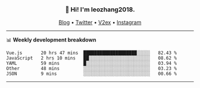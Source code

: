 <h3 align="center">👋 Hi! I'm leozhang2018.</h3>
<p align="center">
  <a href="https://code.leozhang2018.me">Blog</a> •
  <a href="https://twitter.com/leozhang2018">Twitter</a> •
  <a href="https://www.v2ex.com/member/leozhang">V2ex</a> •
  <a href="https://www.instagram.com/leozhanghere">Instagram</a>
</p>

-------

📊 **Weekly development breakdown**
<!--START_SECTION:waka-->
```text
Vue.js       20 hrs 47 mins  ████████████████████░░░░░   82.43 % 
JavaScript   2 hrs 10 mins   ██░░░░░░░░░░░░░░░░░░░░░░░   08.62 % 
YAML         59 mins         █░░░░░░░░░░░░░░░░░░░░░░░░   03.94 % 
Other        48 mins         ░░░░░░░░░░░░░░░░░░░░░░░░░   03.23 % 
JSON         9 mins          ░░░░░░░░░░░░░░░░░░░░░░░░░   00.66 %
```
<!--END_SECTION:waka-->
-------
